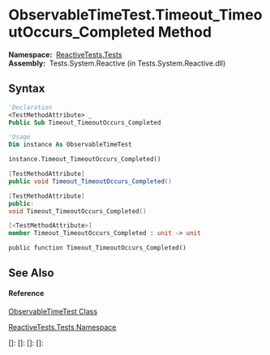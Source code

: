 # ObservableTimeTest.Timeout\_TimeoutOccurs\_Completed Method

**Namespace:**  [ReactiveTests.Tests](ReactiveTests.Tests\ReactiveTests.Tests.md)  
**Assembly:**  Tests.System.Reactive (in Tests.System.Reactive.dll)

## Syntax

```vb
'Declaration
<TestMethodAttribute> _
Public Sub Timeout_TimeoutOccurs_Completed
```

```vb
'Usage
Dim instance As ObservableTimeTest

instance.Timeout_TimeoutOccurs_Completed()
```

```csharp
[TestMethodAttribute]
public void Timeout_TimeoutOccurs_Completed()
```

```c++
[TestMethodAttribute]
public:
void Timeout_TimeoutOccurs_Completed()
```

```fsharp
[<TestMethodAttribute>]
member Timeout_TimeoutOccurs_Completed : unit -> unit 
```

```jscript
public function Timeout_TimeoutOccurs_Completed()
```

## See Also

#### Reference

[ObservableTimeTest Class](ObservableTimeTest\ObservableTimeTest.md)

[ReactiveTests.Tests Namespace](ReactiveTests.Tests\ReactiveTests.Tests.md)

[]: 
[]: 
[]: 
[]: 